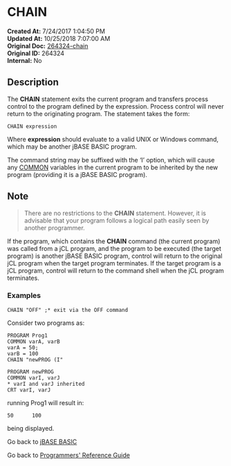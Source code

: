 # CHAIN

**Created At:** 7/24/2017 1:04:50 PM  
**Updated At:** 10/25/2018 7:07:00 AM  
**Original Doc:** [264324-chain](https://docs.jbase.com/36868-jbase-basic/264324-chain)  
**Original ID:** 264324  
**Internal:** No  

## Description

The **CHAIN** statement exits the current program and transfers process control to the program defined by the expression. Process control will never return to the originating program. The statement takes the form:

```
CHAIN expression
```

Where **expression** should evaluate to a valid UNIX or Windows command, which may be another jBASE BASIC program.

The command string may be suffixed with the ‘I’ option, which will cause any [COMMON](./../common) variables in the current program to be inherited by the new program (providing it is a jBASE BASIC program).

## Note

> There are no restrictions to the **CHAIN** statement. However, it is advisable that your program follows a logical path easily seen by another programmer.

If the program, which contains the **CHAIN** command (the current program) was called from a jCL program, and the program to be executed (the target program) is another jBASE BASIC program, control will return to the original jCL program when the target program terminates. If the target program is a jCL program, control will return to the command shell when the jCL program terminates.

### Examples

```
CHAIN "OFF" ;* exit via the OFF command
```

Consider two programs as:

```
PROGRAM Prog1
COMMON varA, varB
varA = 50;
varB = 100
CHAIN "newPROG (I"
```

```
PROGRAM newPROG
COMMON varI, varJ
* varI and varJ inherited
CRT varI, varJ
```

running Prog1 will result in:

```
50      100
```

being displayed.

Go back to [jBASE BASIC](./../README.md)

Go back to [Programmers' Reference Guide](./../../reference-guides/jbc/README.md)

  
<PageFooter />
